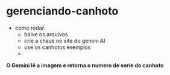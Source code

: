 # gerenciando-canhoto

- como rodar.
  - baixe os arquivos
  - crie a chave no site do gemini AI
  - use os canhotos exemplos
  - 
**O Gemini lê a imagem e retorna o numero de serie do canhoto**
